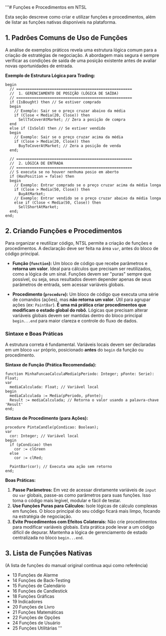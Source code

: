 '''# Funções e Procedimentos em NTSL

Esta seção descreve como criar e utilizar funções e procedimentos, além de listar as funções nativas disponíveis na plataforma.

## 1. Padrões Comuns de Uso de Funções

A análise de exemplos práticos revela uma estrutura lógica comum para a criação de estratégias de negociação. A abordagem mais segura é sempre verificar as condições de saída de uma posição existente antes de avaliar novas oportunidades de entrada.

**Exemplo de Estrutura Lógica para Trading:**

```ntsl
begin
  // ====================================================
  //  1. GERENCIAMENTO DE POSIÇÃO (LÓGICA DE SAÍDA)
  // ====================================================
  if (IsBought) then // Se estiver comprado
  begin
    // Exemplo: Sair se o preço cruzar abaixo da média
    if (Close < Media(20, Close)) then
      SellToCoverAtMarket; // Zera a posição de compra
  end
  else if (IsSold) then // Se estiver vendido
  begin
    // Exemplo: Sair se o preço cruzar acima da média
    if (Close > Media(20, Close)) then
      BuyToCoverAtMarket; // Zera a posição de venda
  end;

  // ====================================================
  //  2. LÓGICA DE ENTRADA
  // ====================================================
  // S executa se no houver nenhuma posio em aberto
  if (HasPosition = false) then
  begin
    // Exemplo: Entrar comprado se o preço cruzar acima da média longa
    if (Close > Media(50, Close)) then
      BuyAtMarket;
    // Exemplo: Entrar vendido se o preço cruzar abaixo da média longa
    else if (Close < Media(50, Close)) then
      SellShortAtMarket;
  end;
end;
```

## 2. Criando Funções e Procedimentos

Para organizar e reutilizar código, NTSL permite a criação de funções e procedimentos. A declaração deve ser feita na área `var`, antes do bloco de código principal.

-   **Função (`function`):** Um bloco de código que recebe parâmetros e **retorna um valor**. Ideal para cálculos que precisam ser reutilizados, como a lógica de um sinal. Funções devem ser "puras" sempre que possível, ou seja, seus resultados devem depender apenas de seus parâmetros de entrada, sem acessar variáveis globais.

-   **Procedimento (`procedure`):** Um bloco de código que executa uma série de comandos (ações), mas **não retorna um valor**. Útil para agrupar ações (ex: `PaintBar`). **É uma má prática criar procedimentos que modificam o estado global do robô**. Lógicas que precisam alterar variáveis globais devem ser mantidas dentro do bloco principal `begin...end` para maior clareza e controle do fluxo de dados.

### Sintaxe e Boas Práticas

A estrutura correta é fundamental. Variáveis locais devem ser declaradas em um bloco `var` próprio, posicionado **antes** do `begin` da função ou procedimento.

**Sintaxe de Função (Prática Recomendada):**

```ntsl
function MinhaFuncaoCalculaMedia(pPeriodo: Integer; pFonte: Serie): Float;
var
  mediaCalculada: Float; // Variável local
begin
  mediaCalculada := Media(pPeriodo, pFonte);
  Result := mediaCalculada; // Retorna o valor usando a palavra-chave 'Result'
end;
```

**Sintaxe de Procedimento (para Ações):**

```ntsl
procedure PintaCandle(pCondicao: Boolean);
var
  cor: Integer; // Variável local
begin
  if (pCondicao) then
    cor := clGreen
  else
    cor := clRed;
  
  PaintBar(cor); // Executa uma ação sem retorno
end;
```

**Boas Práticas:**

1.  **Passe Parâmetros:** Em vez de acessar diretamente variáveis de `input` ou `var` globais, passe-as como parâmetros para suas funções. Isso torna o código mais legível, modular e fácil de testar.
2.  **Use Funções Puras para Cálculos:** Isole lógicas de cálculo complexas em funções. O bloco principal do seu código ficará mais limpo, focando na estratégia de negociação.
3.  **Evite Procedimentos com Efeitos Colaterais:** Não crie procedimentos para modificar variáveis globais. Esta prática pode levar a um código difícil de depurar. Mantenha a lógica de gerenciamento de estado centralizada no bloco `begin...end`.

## 3. Lista de Funções Nativas

(A lista de funções do manual original continua aqui como referência)

- 13 Funções de Alarme
- 14 Funções de Back-Testing
- 15 Funções de Calendário
- 16 Funções de Candlestick
- 18 Funções Gráficas
- 19 Indicadores
- 20 Funções de Livro
- 21 Funções Matemáticas
- 22 Funções de Opções
- 24 Funções de Usuário
- 25 Funções Utilitárias
'''